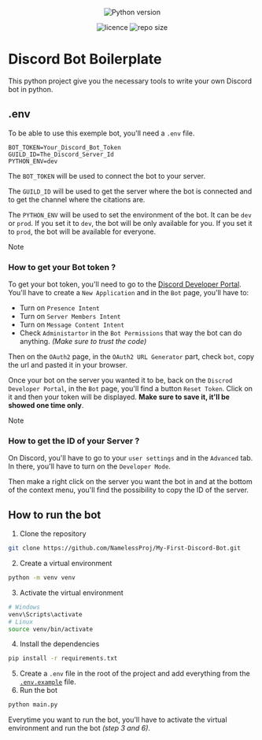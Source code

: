 <p align="center">
<img src="https://img.shields.io/badge/Python-v.3.12.6-blue" alt="Python version"/>
</p>

<p align="center">
<img src="https://img.shields.io/github/license/NamelessProj/DiscordBot_Boilerplate" alt="licence"/>
<img src="https://img.shields.io/github/repo-size/NamelessProj/DiscordBot_Boilerplate" alt="repo size"/>
</p>

# Discord Bot Boilerplate
This python project give you the necessary tools to write your own Discord bot in python.

## .env
To be able to use this exemple bot, you'll need a `.env` file.
```env
BOT_TOKEN=Your_Discord_Bot_Token
GUILD_ID=The_Discord_Server_Id
PYTHON_ENV=dev
```

The `BOT_TOKEN` will be used to connect the bot to your server.

The `GUILD_ID` will be used to get the server where the bot is connected and to get the channel where the citations are.

The `PYTHON_ENV` will be used to set the environment of the bot. It can be `dev` or `prod`. If you set it to `dev`, the bot will be only available for you. If you set it to `prod`, the bot will be available for everyone.

> [!note]
> ### How to get your Bot token ?
> To get your bot token, you'll need to go to the [Discord Developer Portal](https://discord.com/developers/applications).
> You'll have to create a `New Application` and in the `Bot` page, you'll have to:
> - Turn on `Presence Intent`
> - Turn on `Server Members Intent`
> - Turn on `Message Content Intent`
> - Check `Administartor` in the `Bot Permissions` that way the bot can do anything. _(Make sure to trust the code)_
> 
> Then on the `OAuth2` page, in the `OAuth2 URL Generator` part, check `bot`, copy the url and pasted it in your browser.
> 
> Once your bot on the server you wanted it to be, back on the `Discrod Developer Portal`, in the `Bot` page, you'll find a button `Reset Token`. Click on it and then your token will be displayed. __Make sure to save it, it'll be showed one time only__.

> [!note]
> ### How to get the ID of your Server ?
> On Discord, you'll have to go to your `user settings` and in the `Advanced` tab. In there, you'll have to turn on the `Developer Mode`.
>
> Then make a right click on the server you want the bot in and at the bottom of the context menu, you'll find the possibility to copy the ID of the server.

## How to run the bot
1. Clone the repository
```bash
git clone https://github.com/NamelessProj/My-First-Discord-Bot.git
```
2. Create a virtual environment
```bash
python -m venv venv
```
3. Activate the virtual environment
```bash
# Windows
venv\Scripts\activate
# Linux
source venv/bin/activate
```
4. Install the dependencies
```bash
pip install -r requirements.txt
```
5. Create a `.env` file in the root of the project and add everything from the [`.env.example`](/.env.example) file.
6. Run the bot
```bash
python main.py
```

Everytime you want to run the bot, you'll have to activate the virtual environment and run the bot _(step 3 and 6)_.